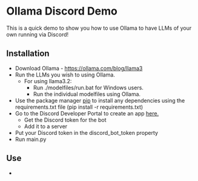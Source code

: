 # Ollama Discord Demo

This is a quick demo to show you how to use Ollama to have LLMs of your own running via Discord!

## Installation

- Download Ollama - https://ollama.com/blog/llama3
- Run the LLMs you wish to using Ollama.
    - For using llama3.2:
        - Run ./modelfiles/run.bat for Windows users.
        - Run the individual modelfiles using Ollama.
- Use the package manager [pip](https://pip.pypa.io/en/stable/) to install any dependencies using the requirements.txt
  file (pip install -r requirements.txt)
- Go to the Discord Developer Portal to create an app [here.](https://discordpy.readthedocs.io/en/stable/discord.html)
  - Get the Discord token for the bot
  - Add it to a server
- Put your Discord token in the discord_bot_token property
- Run main.py

## Use

- 
